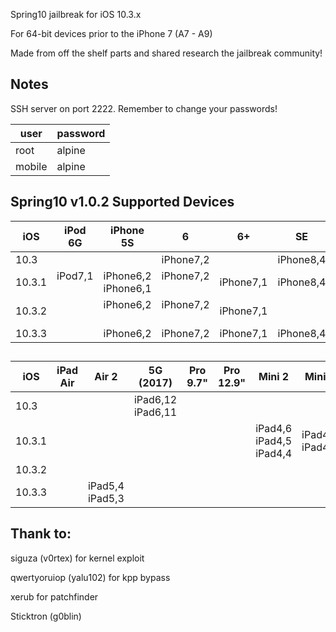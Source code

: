 Spring10 jailbreak for iOS 10.3.x

For 64-bit devices prior to the iPhone 7 (A7 - A9)

Made from off the shelf parts and shared research the jailbreak community!






## Notes

SSH server on port 2222. Remember to change your passwords!

| user   | password |
| ---    | ---      |
| root   | alpine   |
| mobile | alpine   |


## Spring10 v1.0.2 Supported Devices  

| iOS     | iPod 6G | iPhone 5S         | 6           | 6+  | SE          | 6S          | 6S+ | build number |
| ---     | ---     | ---               | ----------- | --- | ---         | ---         | --- | ------------ |
| 10.3    |         |                   | iPhone7,2   |     | iPhone8,4   |             |     | 14E277       |
| 10.3.1  | iPod7,1       | iPhone6,2 iPhone6,1| iPhone7,2  | iPhone7,1 |iPhone8,4 | iPhone8,1   | iPhone8,2   | 14E304 |
| 10.3.2  |         | iPhone6,2         | iPhone7,2   | iPhone7,1 |          | iPhone8,1   | iPhone8,2   | 14F89        |
| 10.3.3  |         | iPhone6,2         | iPhone7,2   | iPhone7,1   | iPhone8,4   | iPhone8,1   | iPhone8,2   | 14G60        |

##  

| iOS     | iPad Air | Air 2             | 5G (2017) | Pro 9.7" | Pro 12.9" | Mini 2 | Mini 3 | Mini 4 |build number |
| ---     | ---      | ---               | ---       | ---      | ---       | ---    | ---    | ---    |------------ |
| 10.3    |          |                   | iPad6,12 iPad6,11        |          |           |        |        |        |14E277       |
| 10.3.1  |          |                   |           |          |           | iPad4,6 iPad4,5 iPad4,4 | iPad4,8 iPad4,7      |        | 14E304 |
| 10.3.2  |          |                   |           |          |           |        |        |        |14F89        |
| 10.3.3  |          | iPad5,4 iPad5,3 |           |          |           |        |        |        |14G60   |

## Thank to:

siguza (v0rtex) for kernel exploit

qwertyoruiop (yalu102) for kpp bypass 

xerub for patchfinder

Sticktron (g0blin)

##

&nbsp;


&nbsp;



<p align="center"> </p>
